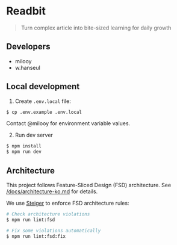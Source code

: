 # Readbit
> Turn complex article into bite-sized learning for daily growth

## Developers
- milooy
- w.hanseul

## Local development
1. Create `.env.local` file:
```sh
$ cp .env.example .env.local
```
Contact @milooy for environment variable values.

2. Run dev server
```sh
$ npm install
$ npm run dev 
```

## Architecture

This project follows Feature-Sliced Design (FSD) architecture. See [/docs/architecture-ko.md](/docs/architecture-ko.md) for details.

We use [Steiger](https://github.com/feature-sliced/steiger) to enforce FSD architecture rules:

```sh
# Check architecture violations
$ npm run lint:fsd

# Fix some violations automatically
$ npm run lint:fsd:fix
```

